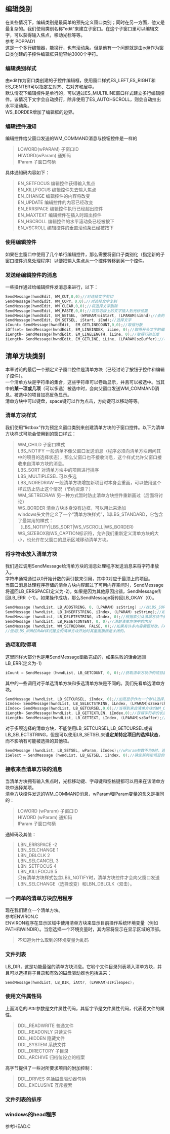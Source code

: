 ## 编辑类别
在某些情况下，编辑类别是最简单的预先定义窗口类别；同时在另一方面，他又是最复杂的。我们使用类别名称“edit”来建立子窗口。在这个子窗口里可以编辑文字，可以获得输入焦点，移动光标等等。  
参考 POPPAD1  
这是一个多行编辑器，能换行，也有滚动条。但是他有一个问题就是由edit作为窗口类创建的子控件编辑框只能容纳3000个字符。   
### 编辑类别样式
由edit作为窗口类创建的子控件编辑框，使用窗口样式ES_LEFT,ES_RIGHT和ES_CENTER可以指定左对齐、右对齐和居中。   
默认情况下编辑控件是单行的，可以通过ES_MULTILINE窗口样式建立多行编辑控件。该情况下文字会自动换行，除非使用了ES_AUTOHSCROLL，则会自动拉出水平滚动条。   
WS_BORDER增加了编辑框的边界。
### 编辑控件通知
编辑控件给父窗口发送的WM_COMMAND消息与按钮控件是一样的
> LOWORD(wPARAM) 子窗口ID  
> HIWORD(wParam) 通知码  
> lParam 子窗口句柄  

具体通知码内容如下：  
> EN_SETFOCUS 编辑控件获得输入焦点  
> EN_KILLFOCUS 编辑控件失去输入焦点   
> EN_CHANGE 编辑控件的内容将改变   
> EN_UPDATE  编辑控件的内容已经改变   
> EN_ERRSPACE 编辑控件执行已经超出控件   
> EN_MAXTEXT 编辑控件在插入时超出控件   
> EN_HSCROLL 编辑控件的水平滚动条已经被按下   
> EN_VSCROLL 编辑控件的垂直滚动条已经被按下
### 使用编辑控件
如果在主窗口中使用了几个单行编辑控件，那么需要将窗口子类别化（指定新的子窗口控件消息处理程序）以便把输入焦点从一个控件转移到另一个控件。
### 发送给编辑控件的消息
一些操作通过给编辑控件发消息来进行，以下：  
```c
SendMessage(hwndEdit, WM_CUT,0,0);//对选择文字剪切   
SendMessage(hwndEdit, WM_COPY，0,0);//对选择文字复制  
SendMessage(hwndEdit, WM_CLEAR,0,0);//将选择文字删除   
SendMessage(hwndEdit, WM_PASTE,0,0);//将剪切板上的文字插入到光标位置  
SendMessage(hwndEdit, EM_GETSEL, (WPARAM)&iStart, (LPARAM)&iEnd);//去的目前选择的起始位置和末尾位置，结束位置实际上是最后一个位置加1   
SendMessage(hwndEdit, EM_SETSEL, iStart, iEnd);//选择文字  
iCount= SendMessage(hwndEdit,  EM_GETLINECOUNT,0,0);//取得行数   
iOffset= SendMessage(hwndEdit, EM_LINEINDEX, iLine, 0);//取得开头文字的偏移量   
iLength= SendMessage(hwndEdit, EM_LINELENGTH, iLine, 0);//取得行的长度   
iLength= SendMessage(hwndEdit, EM_GETLINE, iLine, (LPARAM)szBuffer);//将本身复制到一个缓冲区中   
```
## 清单方块类别
本章讨论的最后一个预定义子窗口控件是清单方块（已经讨论了按钮子控件和编辑子控件）。   
一个清单方块是字符串的集合，这些字符串可以卷动显示，并且可以被选中。当其中的**某一项或几项**（可以多选）被选中时，会向父窗口发送WM_COMMAND消息。被选中的项目加亮反色显示。   
清单方块中可以键盘，space键可以作为点击，方向键可以移动等等。
### 清单方块样式
我们使用“listbox”作为预定义窗口类别来创建清单方块的子窗口控件。以下为清单方块样式可能会使用到的窗口样式：  
> WM_CHILD 子窗口样式   
> LBS_NOTIFY 一般清单不像父窗口发送消息（程序必须向清单方块询问其中的项目的选择状态），那么父窗口也不接收消息，这个样式允许父窗口接收来自清单方块的消息。   
> LBS_SORT 对清单方块中的项目进行排序    
> LBS_MULTIPLESEL 可以多选    
> LBS_NOREDRAW 一般清单方块增加新项目时本身会重画，可以使用这个样式防止防止这个情况（节约资源？）   
> WM_SETREDRAW 另一种方式暂时防止清单方块控件重新画过（后面将讨论）   
> WS_BORDER 清单方块本身没有边框，可以用此来添加  
> windows头文件定义了一个“清单方块样式”，叫LBS_STANDARD，它包含了最常用的样式：（LBS_NOTIFY|LBS_SORT|WS_VSCROLL|WS_BORDER)   
> WS_SIZEBOX和WS_CAPTION标识符，允许我们重新定义清单方块的大小，也允许在父窗口的显示区域移动清单方块。  
### 将字符串放入清单方块
我们通过调用SendMessage给清单方块的消息处理程序发送消息来将字符串放入。  
字符串通常通过以0开始计数的索引数来引用，其中0对应于最顶上的项目。   
当窗口消息处理程序存储的清单方块内容超过了可用内存空间时，SendMessage将返回LB_ERRSPACE(定义为-2)。如果是因为其他原因出错，SendMessage传回LB_ERR（-1）。如果操作成功，那么SendMessage将传回LB_OKAY（0）。   
```c
SendMessage (hwndList, LB_ADDSTRING, 0, (LPARAM) szString) ;//在LBS_SORT的情况下，能依次插入字符串  
SendMessage (hwndList, LB_INSERTSTRING, iIndex, (LPARAM) szString);//如果没有采用LBS_SORT可以用这个函数，第三个参数为索引   
SendMessage (hwndList, LB_DELETESTRING, iIndex, 0);//根据索引从清单方块中删除字符串   
SendMessage (hwndList, LB_RESETCONTENT, 0, 0);//清楚清单方块中的内容   
SendMessage (hwndList, WM_SETREDRAW, FALSE, 0);//如果有许多内容需要修改，FALSE可以暂时关掉清单方块的重画功能，当我们做好修改，将FALSE变成TRUE即可。  
//使用LBS_NOREDRAW样式建立的清单方块开始时其重画旗标是关闭的。   
```
### 选项和取得项
这里同样大部分也是用SendMessage函数完成的，如果失败的话会返回LB_ERR(定义为-1）  
```c
iCount = SendMessage (hwndList, LB_GETCOUNT, 0, 0);//获取清单方块中的项目数量   
```
其中的一些调用对于单选清单方块和多选清单方块是不同的。我们先看单选清单方块。    
```c
SendMessage (hwndList, LB_SETCURSEL, iIndex, 0);//加亮显示作为一个默认选择，将lParam设定为-1则是取消所有选择  
iIndex= SendMessage(hwndList, LB_SELECTSTRING, iLndex, (LPARAM)szSearchString);//根据项目的第一个字母来进行选择   
iIndex= SendMessage(hwndList, LB_GETCURSEL,0,0);//当得到来自清单方块的WM_COMMAND，可以使用这个消息来获得当前选项的索引，如果没有选项被选中则返回LB_ERR   
iLength= SendMessage(hwndList, LB_GETTEXTLEN, iIndex,0);//获得字符串的长度  
iLength= SendMessage(hwndList, LB_GETTEXT, iIndex, (LPARAM)szBuffer);//将某项目复制到文字缓冲区szBuffer中，并且返回长度  
```
对于多项选择的清单方块，不能使用LB_SETCURSEL,LB_GETCURSEL或者LB_SELECTSTRING，但是可以使用LB_SETSEL来**设定某特定项目的选择状态**，而不影响有可能被选择的其他项。   
```c
SendMessage (hwndList, LB_SETSEL, wParam, iIndex);//wParam参数不为0时，选择并加亮某一项目；wParam为0时，取消选择。如果wParam等于-1，那么将选择所有项目或者取消所有被选中的项目。   
iSelect = SendMessage (hwndList, LB_GETSEL, iIndex, 0);//确定某特定项目的选择状态。如果由iIndex指定的项目被选中，iSelect被设为非0，否则被设为0。
```
### 接收来自清单方块的消息
当清单方块拥有输入焦点时，光标移动键、字母键和空格键都可以用来在该清单方块中选择某项。  
清单方块控件发送的WM_COMMAND消息，wParam和lParam变量的含义是相同的：  
> LOWORD (wParam) 子窗口ID  
> HIWORD (wParam) 通知码  
> lParam 子窗口句柄  
  
通知码及其值：  
> LBN_ERRSPACE -2  
> LBN_SELCHANGE 1  
> LBN_DBLCLK 2  
> LBN_SELCANCEL 3  
> LBN_SETFOCUS 4   
> LBN_KILLFOCUS 5   
> 只有清单方块样式包含LBS_NOTIFY时，清单方块控件才会向父窗口发送LBN_SELCHANGE（选择改变）和LBN_DBLCLK（双击）。  
### 一个简单的清单方块应用程序
现在我们建立一个清单方块。  
参考ENVIRON.C  
ENVIRON程序在显示区域中使用清单方块来显示目前操作系统环境变量（例如PATH和WINDIR）。当您选择一个环境变量时，其内容将显示在显示区域的顶部。   
> 不知道为什么取到的环境变量为乱码
### 文件列表
LB_DIR，这是功能最强的清单方块消息。它哟个文件目录列表填入清单方块，并且可以选择将子目录和有效的磁盘驱动器也包括进来：  
```c
SendMessage(hwndList, LB_DIR, iAttr, (LPARAM)szFileSpec);  
```
### 使用文件属性码
上面消息的iAttr参数是文件属性代码，其低字节是文件属性代码，代表着文件的属性。  
> DDL_READWRITE 普通文件  
> DDL_READONLY 只读文件  
> DDL_HIDDEN 隐藏文件  
> DDL_SYSTEM 系统文件  
> DDL_DIRECTORY 子目录  
> DDL_ARCHIVE 归档位设立的档案  

高字节提供了一些对所要求项目的附加控制：  
> DDL_DRIVES 包括磁盘驱动器句柄  
> DDL_EXCLUSIVE 互斥搜索  
   

### 文件列表的排序
### windows的head程序
参考HEAD.C